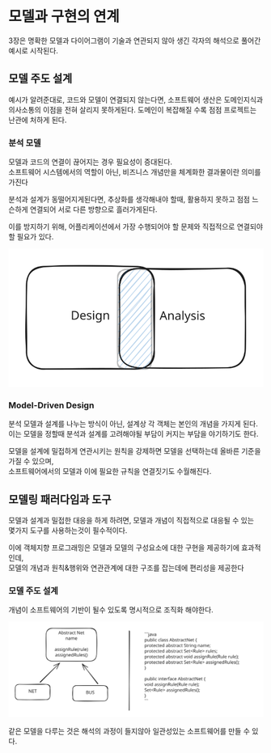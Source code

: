 # 모델과 구현의 연계

3장은 명확한 모델과 다이어그램이 기술과 연관되지 않아 생긴 각자의 해석으로 풀어간 예시로 시작된다.

## 모델 주도 설계

예시가 알려준대로, 코드와 모델이 연결되지 않는다면, 소프트웨어 생산은 도메인지식과 의사소통의 이점을 전혀 살리지 못하게된다. 도메인이 복잡해질 수록 점점 프로젝트는 난관에 처하게 된다.

### 분석 모델

모델과 코드의 연결이 끊어지는 경우 필요성이 증대된다.\
소프트웨어 시스템에서의 역할이 아닌, 비즈니스 개념만을 체계화한 결과물이란 의미를 가진다

분석과 설계가 동떨어지게된다면, 추상화를 생각해내야 할때, 활용하지 못하고 점점 느슨하게 연결되어 서로 다른 방향으로 흘러가게된다.

이를 방지하기 위해, 어플리케이션에서 가장 수행되어야 할 문제와 직접적으로 연결되야할 필요가 있다.

<img src="../../../.gitbook/assets/file.excalidraw (37).svg" alt="" class="gitbook-drawing">

### Model-Driven Design

분석 모델과 설계를 나누는 방식이 아닌, 설계상 각 객체는 본인의 개념을 가지게 된다.\
이는 모델을 정할때 분석과 설계를 고려해야될 부담이 커지는 부담을 야기하기도 한다.

모델을 설계에 밀접하게 연관시키는 원칙을 강제하면 모델을 선택하는데 올바른 기준을 가질 수 있으며,\
소프트웨어에서의 모델과 이에 필요한 규칙을 연결짓기도 수월해진다.

## 모델링 패러다임과 도구

모델과 설계과 밀접한 대응을 하게 하려면, 모델과 개념이 직접적으로 대응될 수 있는 \
몇가지 도구를 사용하는것이 필수적이다.

이에 객체지향 프로그래밍은 모델과 모델의 구성요소에 대한 구현을 제공하기에 효과적인데,\
모델의 개념과 원칙&행위와 연관관계에 대한 구조를 잡는데에 편리성을 제공한다

### 모델 주도 설계

개념이 소프트웨어의 기반이 될수 있도록 명시적으로 조직화 해야한다.

<img src="../../../.gitbook/assets/file.excalidraw (38).svg" alt="" class="gitbook-drawing">

같은 모델을 다루는 것은 해석의 과정이 들지않아 일관성있는 소프트웨어를 만들 수 있다.
